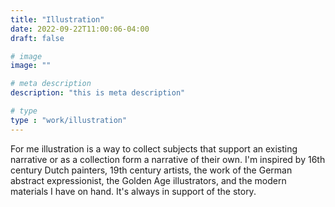 ```yaml
---
title: "Illustration"
date: 2022-09-22T11:00:06-04:00
draft: false

# image
image: ""

# meta description
description: "this is meta description"

# type
type : "work/illustration"
---
```


For me illustration is a way to collect subjects that support an existing narrative or as a collection form a narrative of their own. I'm inspired by 16th century Dutch painters, 19th century artists, the work of the German abstract expressionist, the Golden Age illustrators, and the modern materials I have on hand. It's always in support of the story.